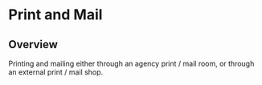 # Print and Mail

## Overview
Printing and mailing either through an agency print / mail room, or through an external print / mail shop.